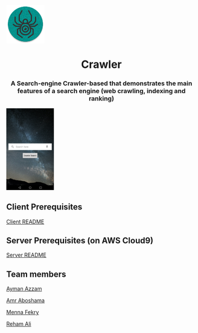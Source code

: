 <img align="center" src="icon.png" height="20%" width="20%">
<h1 align="center">Crawler</h1>
<h3 align="center">A Search-engine Crawler-based that demonstrates the main features of a search engine (web crawling, indexing and ranking)</h3>

<img src="crawler.png" height="25%" width="25%">

## Client Prerequisites
[Client README](Client/README.md)

## Server Prerequisites (on AWS Cloud9)
[Server README](Server/README.md)

## Team members
[Ayman Azzam](https://github.com/AymanAzzam)

[Amr Aboshama](https://github.com/Amr-Aboshama)

[Menna Fekry](https://github.com/MennaFekry)

[Reham Ali](https://github.com/rehamaali)
